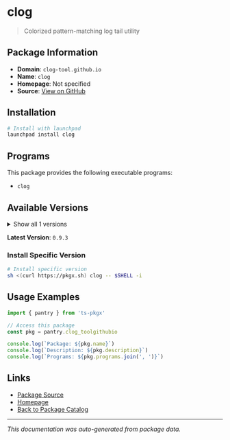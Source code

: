 # clog

> Colorized pattern-matching log tail utility

## Package Information

- **Domain**: `clog-tool.github.io`
- **Name**: `clog`
- **Homepage**: Not specified
- **Source**: [View on GitHub](https://github.com/pkgxdev/pantry/tree/main/projects/clog-tool.github.io/package.yml)

## Installation

```bash
# Install with launchpad
launchpad install clog
```

## Programs

This package provides the following executable programs:

- `clog`

## Available Versions

<details>
<summary>Show all 1 versions</summary>

- `0.9.3`

</details>

**Latest Version**: `0.9.3`

### Install Specific Version

```bash
# Install specific version
sh <(curl https://pkgx.sh) clog -- $SHELL -i
```

## Usage Examples

```typescript
import { pantry } from 'ts-pkgx'

// Access this package
const pkg = pantry.clog_toolgithubio

console.log(`Package: ${pkg.name}`)
console.log(`Description: ${pkg.description}`)
console.log(`Programs: ${pkg.programs.join(', ')}`)
```

## Links

- [Package Source](https://github.com/pkgxdev/pantry/tree/main/projects/clog-tool.github.io/package.yml)
- [Homepage](#)
- [Back to Package Catalog](../package-catalog.md)

---

*This documentation was auto-generated from package data.*
